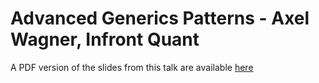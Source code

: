 # Advanced Generics Patterns - Axel Wagner, Infront Quant

A PDF version of the slides from this talk are available [here](./Axel%20Wagner%20-%20Advanced%20Generics%20Patterns.pdf)
